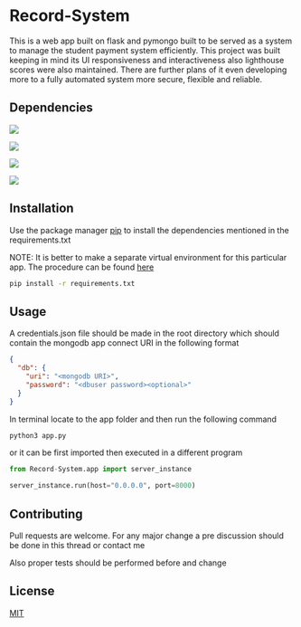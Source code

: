 # Record-System

This is a web app built on flask and pymongo built to be served as a system to manage the student payment system efficiently. This project was built keeping in mind its UI responsiveness and interactiveness also lighthouse scores were also maintained. There are further plans of it even developing more to a fully automated system more secure, flexible and reliable.

## Dependencies
![](https://img.shields.io/badge/flask-v2.0.1-blue)

![](https://img.shields.io/badge/pymongo-v3.11.4-orange)

![](https://img.shields.io/badge/dnspython-v2.1.0-brightgreen)

![](https://img.shields.io/badge/app--build-v4.0.1-green)

## Installation

Use the package manager [pip](https://pip.pypa.io/en/stable/) to install the dependencies mentioned in the requirements.txt

NOTE: It is better to make a separate virtual environment for this particular app. The procedure can be found [here](https://uoa-eresearch.github.io/eresearch-cookbook/recipe/2014/11/26/python-virtual-env/)

```bash
pip install -r requirements.txt
```

## Usage
A credentials.json file should be made in the root directory which should contain the mongodb app connect URI in the following format

```json
{
  "db": {
    "uri": "<mongodb URI>",
    "password": "<dbuser password><optional>"
  }
}
```

In terminal locate to the app folder and then run the following command

```bash
python3 app.py
```
or it can be first imported then executed in a different program

```python
from Record-System.app import server_instance

server_instance.run(host="0.0.0.0", port=8000)
```

## Contributing
Pull requests are welcome. For any major change a pre discussion should be done in this thread or contact me

Also proper tests should be performed before and change

## License
[MIT](https://choosealicense.com/licenses/mit/)
